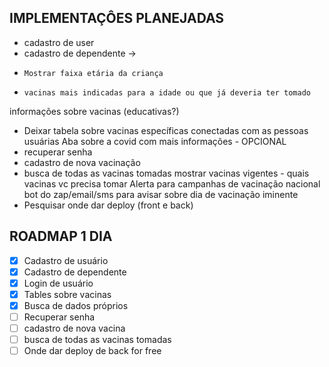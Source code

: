 ## IMPLEMENTAÇÔES PLANEJADAS

- cadastro de user 
- cadastro de dependente -> 
-     Mostrar faixa etária da criança 
-     vacinas mais indicadas para a idade ou que já deveria ter tomado 
informações sobre vacinas (educativas?)
- Deixar tabela sobre vacinas específicas conectadas com as pessoas usuárias 
Aba sobre a covid com mais informações - OPCIONAL 
- recuperar senha 
- cadastro de nova vacinação 
- busca de todas as vacinas tomadas 
mostrar vacinas vigentes - quais vacinas vc precisa tomar 
Alerta para campanhas de vacinação nacional 
bot do zap/email/sms para avisar sobre dia de vacinação iminente
- Pesquisar onde dar deploy (front e back)



## ROADMAP 1 DIA 
- [x] Cadastro de usuário 
- [x] Cadastro de dependente 
- [x] Login de usuário
- [x] Tables sobre vacinas 
- [x] Busca de dados próprios 
- [ ] Recuperar senha 
- [ ] cadastro de nova vacina 
- [ ] busca de todas as vacinas tomadas 
- [ ] Onde dar deploy de back for free 